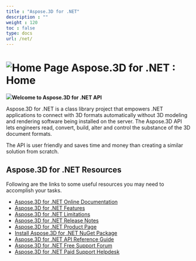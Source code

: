 ```yaml
---
title : "Aspose.3D for .NET" 
description : "" 
weight : 120 
toc : false
type: docs
url: /net/
---
```


# ![Home Page](https://docs2.aspose.com/3d/net/images/icons/contenttypes/home_page_16.png) Aspose.3D for .NET : Home 


![](https://docs2.aspose.com/3d/net/attachments/19923696/20119558.png)**Welcome to Aspose.3D for .NET API**

Aspose.3D for .NET is a class library project that empowers .NET applications to connect with 3D formats automatically without 3D modeling and rendering software being installed on the server. The Aspose.3D API lets engineers read, convert, build, alter and control the substance of the 3D document formats.

The API is user friendly and saves time and money than creating a similar solution from scratch.

## Aspose.3D for .NET Resources

Following are the links to some useful resources you may need to accomplish your tasks.

*   [Aspose.3D for .NET Online Documentation](https://docs2.aspose.com/3d/net/)
*   [Aspose.3D for .NET Features](https://docs2.aspose.com/3d/net/gettingstarted/product+overview#productoverview-richfeatures)
*   [Aspose.3D for .NET Limitations](https://docs2.aspose.com/3d/net/gettingstarted/installation#installation-systemrequirements)
*   [Aspose.3D for .NET Release Notes](https://docs2.aspose.com/3d/net/releasenotes/)
*   [Aspose.3D for .NET Product Page](https://products.aspose.com/3d/net)
*   [Install Aspose.3D for .NET NuGet Package](https://www.nuget.org/packages/Aspose.3D/)
*   [Aspose.3D for .NET API Reference Guide](https://apireference.aspose.com/net/3d)
*   [Aspose.3D for .NET Free Support Forum](https://forum.aspose.com/c/3d)
*   [Aspose.3D for .NET Paid Support Helpdesk](https://helpdesk.aspose.com/)


